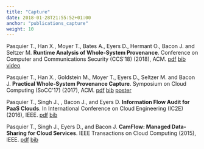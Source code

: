 ```yaml
---
title: "Capture"
date: 2018-01-28T21:55:52+01:00
anchor: "publications_capture"
weight: 10
---
```

Pasquier T., Han X., Moyer T., Bates A.,  Eyers D., Hermant O., Bacon J. and  Seltzer M. <strong>Runtime Analysis of Whole-System Provenance</strong>. Conference on Computer and Communications Security (CCS'18) (2018), ACM. [pdf](./publications/ccs-2018.pdf) [bib](./citations/ccs-2018.bib) [video](http://tfjmp.org/talk/2018-css/)

Pasquier T., Han X., Goldstein M., Moyer T., Eyers D., Seltzer M. and Bacon J. <strong>Practical Whole-System Provenance Capture</strong>. Symposium on Cloud Computing (SoCC'17) (2017), ACM. [pdf](./publications/socc-2017.pdf) [bib](./citations/socc-2017.bib) [poster](./posters/socc-2017.pdf)

Pasquier T., Singh J., , Bacon J., and Eyers D. <strong>Information Flow Audit for PaaS Clouds</strong>. In International Conference on Cloud Engineering (IC2E) (2016), IEEE. [pdf](./publications/ic2e-2016.pdf) [bib](./citations/ic2e-2016.bib)

Pasquier T., Singh J., Eyers D., and Bacon J. <strong>CamFlow: Managed Data-Sharing for Cloud Services</strong>. IEEE Transactions on Cloud Computing (2015), IEEE. [pdf](./publications/tcc-2015.pdf) [bib](./citations/tcc-2015.bib)
